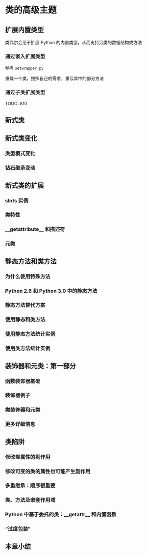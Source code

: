 # 类的高级主题

## 扩展内置类型

类偶尔会用于扩展 Python 的内置类型，从而支持另类的数据结构或方法

### 通过嵌入扩展类型

参考 `setwrapper.py`

重载一个类，按照自己的需求，重写其中的部分方法

### 通过子类扩展类型
TODO:
810
## 新式类

## 新式类变化

### 类型模式变化

### 钻石继承变动

## 新式类的扩展

### slots 实例

### 类特性

### \_\_getattribute__ 和描述符

### 元类

## 静态方法和类方法

### 为什么使用特殊方法

### Python 2.6 和 Python 3.0 中的静态方法

### 静态方法替代方案

### 使用静态和类方法

### 使用静态方法统计实例

### 使用类方法统计实例

## 装饰器和元类：第一部分

### 函数装饰器基础

### 装饰器例子

### 类装饰器和元类

### 更多详细信息

## 类陷阱

### 修改类属性的副作用

### 修改可变的类的属性也可能产生副作用

### 多重继承：顺序很重要

### 类、方法及嵌套作用域

### Python 中基于委托的类：\_\_getattr__ 和内置函数

### “过度包装”

## 本章小结
